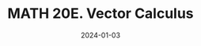 ---
title: "MATH 20E. Vector Calculus"
collection: teaching
type: "Undergraduate course"
permalink: /teaching/2024-spring-math20e
venue: "University of California San Diego"
date: 2024-01-03
location: "San Diego, California"
role: "ta"
---